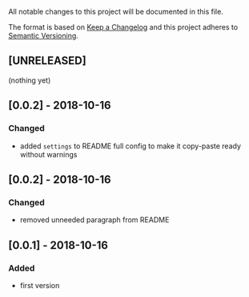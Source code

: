 All notable changes to this project will be documented in this file.

The format is based on [Keep a Changelog](http://keepachangelog.com/en/1.0.0/)
and this project adheres to [Semantic Versioning](http://semver.org/spec/v2.0.0.html).

## [UNRELEASED]
(nothing yet)

## [0.0.2] - 2018-10-16
### Changed
- added `settings` to README full config to make it copy-paste ready without warnings

## [0.0.2] - 2018-10-16
### Changed
- removed unneeded paragraph from README

## [0.0.1] - 2018-10-16
### Added
- first version
